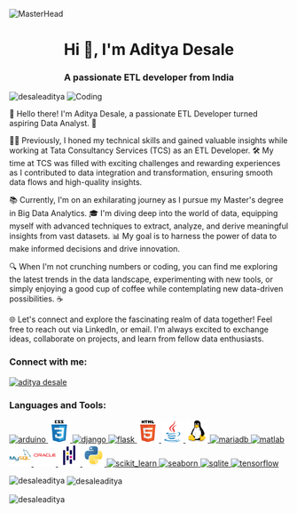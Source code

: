 ![MasterHead](https://www.dataquest.io/wp-content/uploads/2019/05/what-is-data-science-1.jpg)
<h1 align="center">Hi 👋, I'm Aditya Desale</h1>
<h3 align="center">A passionate ETL developer from India</h3>
<img align="right" alt="Coding" width="400" src="https://sagaratechnology.com/blog/wp-content/uploads/2020/09/1_LEH5tUEQReWe8Iu-UEV3Pg.gif">

<p align="left"> <img src="https://komarev.com/ghpvc/?username=desaleaditya&label=Profile%20views&color=0e75b6&style=flat" alt="desaleaditya" /> </p>

👋 Hello there! I'm Aditya Desale, a passionate ETL Developer turned aspiring Data Analyst. 🌟

🧑‍💻 Previously, I honed my technical skills and gained valuable insights while working at Tata Consultancy Services (TCS) as an ETL Developer. 🛠️ My time at TCS was filled with exciting challenges and rewarding experiences as I contributed to data integration and transformation, ensuring smooth data flows and high-quality insights.

📚 Currently, I'm on an exhilarating journey as I pursue my Master's degree in Big Data Analytics. 🎓 I'm diving deep into the world of data, equipping myself with advanced techniques to extract, analyze, and derive meaningful insights from vast datasets. 📊 My goal is to harness the power of data to make informed decisions and drive innovation.

🔍 When I'm not crunching numbers or coding, you can find me exploring the latest trends in the data landscape, experimenting with new tools, or simply enjoying a good cup of coffee while contemplating new data-driven possibilities. ☕

🌐 Let's connect and explore the fascinating realm of data together! Feel free to reach out via  LinkedIn, or email. I'm always excited to exchange ideas, collaborate on projects, and learn from fellow data enthusiasts.


<h3 align="left">Connect with me:</h3>
<p align="left">
<a href="https://linkedin.com/in/aditya desale" target="blank"><img align="center" src="https://raw.githubusercontent.com/rahuldkjain/github-profile-readme-generator/master/src/images/icons/Social/linked-in-alt.svg" alt="aditya desale" height="30" width="40" /></a>
</p>

<h3 align="left">Languages and Tools:</h3>
<p align="left"> <a href="https://www.arduino.cc/" target="_blank" rel="noreferrer"> <img src="https://cdn.worldvectorlogo.com/logos/arduino-1.svg" alt="arduino" width="40" height="40"/> </a> <a href="https://www.w3schools.com/css/" target="_blank" rel="noreferrer"> <img src="https://raw.githubusercontent.com/devicons/devicon/master/icons/css3/css3-original-wordmark.svg" alt="css3" width="40" height="40"/> </a> <a href="https://www.djangoproject.com/" target="_blank" rel="noreferrer"> <img src="https://cdn.worldvectorlogo.com/logos/django.svg" alt="django" width="40" height="40"/> </a> <a href="https://flask.palletsprojects.com/" target="_blank" rel="noreferrer"> <img src="https://www.vectorlogo.zone/logos/pocoo_flask/pocoo_flask-icon.svg" alt="flask" width="40" height="40"/> </a> <a href="https://www.w3.org/html/" target="_blank" rel="noreferrer"> <img src="https://raw.githubusercontent.com/devicons/devicon/master/icons/html5/html5-original-wordmark.svg" alt="html5" width="40" height="40"/> </a> <a href="https://www.java.com" target="_blank" rel="noreferrer"> <img src="https://raw.githubusercontent.com/devicons/devicon/master/icons/java/java-original.svg" alt="java" width="40" height="40"/> </a> <a href="https://www.linux.org/" target="_blank" rel="noreferrer"> <img src="https://raw.githubusercontent.com/devicons/devicon/master/icons/linux/linux-original.svg" alt="linux" width="40" height="40"/> </a> <a href="https://mariadb.org/" target="_blank" rel="noreferrer"> <img src="https://www.vectorlogo.zone/logos/mariadb/mariadb-icon.svg" alt="mariadb" width="40" height="40"/> </a> <a href="https://www.mathworks.com/" target="_blank" rel="noreferrer"> <img src="https://upload.wikimedia.org/wikipedia/commons/2/21/Matlab_Logo.png" alt="matlab" width="40" height="40"/> </a> <a href="https://www.mysql.com/" target="_blank" rel="noreferrer"> <img src="https://raw.githubusercontent.com/devicons/devicon/master/icons/mysql/mysql-original-wordmark.svg" alt="mysql" width="40" height="40"/> </a> <a href="https://www.oracle.com/" target="_blank" rel="noreferrer"> <img src="https://raw.githubusercontent.com/devicons/devicon/master/icons/oracle/oracle-original.svg" alt="oracle" width="40" height="40"/> </a> <a href="https://pandas.pydata.org/" target="_blank" rel="noreferrer"> <img src="https://raw.githubusercontent.com/devicons/devicon/2ae2a900d2f041da66e950e4d48052658d850630/icons/pandas/pandas-original.svg" alt="pandas" width="40" height="40"/> </a> <a href="https://www.python.org" target="_blank" rel="noreferrer"> <img src="https://raw.githubusercontent.com/devicons/devicon/master/icons/python/python-original.svg" alt="python" width="40" height="40"/> </a> <a href="https://scikit-learn.org/" target="_blank" rel="noreferrer"> <img src="https://upload.wikimedia.org/wikipedia/commons/0/05/Scikit_learn_logo_small.svg" alt="scikit_learn" width="40" height="40"/> </a> <a href="https://seaborn.pydata.org/" target="_blank" rel="noreferrer"> <img src="https://seaborn.pydata.org/_images/logo-mark-lightbg.svg" alt="seaborn" width="40" height="40"/> </a> <a href="https://www.sqlite.org/" target="_blank" rel="noreferrer"> <img src="https://www.vectorlogo.zone/logos/sqlite/sqlite-icon.svg" alt="sqlite" width="40" height="40"/> </a> <a href="https://www.tensorflow.org" target="_blank" rel="noreferrer"> <img src="https://www.vectorlogo.zone/logos/tensorflow/tensorflow-icon.svg" alt="tensorflow" width="40" height="40"/> </a> </p>

<p><img align="left" src="https://github-readme-stats.vercel.app/api/top-langs?username=desaleaditya&show_icons=true&locale=en&layout=compact" alt="desaleaditya" /></p>

<p>&nbsp;<img align="center" src="https://github-readme-stats.vercel.app/api?username=desaleaditya&show_icons=true&locale=en" alt="desaleaditya" /></p>

<p><img align="center" src="https://github-readme-streak-stats.herokuapp.com/?user=desaleaditya&" alt="desaleaditya" /></p>
